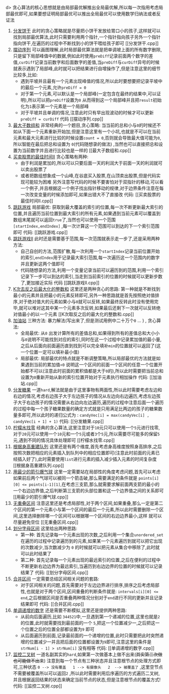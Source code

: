 d> 贪心算法的核心思想就是由局部最优解推出全局最优解,所以每一次指用考虑局部最优即可,如果要想证明局部最优可以推出全局最优可以使用数学归纳法或者反证法

1. [分发饼干](https://leetcode.cn/problems/assign-cookies/submissions/577994728/) 此时的贪心策略就是尽量把小饼干发放给胃口小的孩子,这样就可以找到局部最优算法,此时只需要利用两个指针,一个指针指向孩子另外一个指针指向饼干,在遍历的过程中不断找到小的饼干喂给孩子即可  [[分发饼干.cpp]] 
2. [摆动序列](https://leetcode.cn/problems/wiggle-subsequence/description/) 可以画图理解,此时局部最优算法就是把单调坡上面的所有数字删除,只是留下局部峰值中的数据,例如此时使用`preDiff`记录前面两个数字的差值,`curDiff`记录当前数字和后面数字的差值,当`preDiff`与`curDiff`异号的时候就表示遇到了局部峰,此时就可以把结果进行自增操作了,但是注意这里的细节比较多,比如:
	- 遇到平坡并且最有一个元素出现峰值的情况,所以此时要想要把记录平坡中的最后一个元素,允许`preDiff = 0`
	- 对于第一个元素,可以默认是一个局部峰(一定包含在最终的结果中,可以证明),所以可以把`preDiff`设置为`0` 从而得到这一个局部峰并且把`result`初始化为`1`表示第一个元素是一个局部峰
	- 对于平坡并且单调的情况,注意此时只有早出现波动的时候才可以更新`preDiff = curDiff`     代码  [[摆动序列.cpp]] 
3. [最大子数组和](https://leetcode.cn/problems/maximum-subarray/) 非常经典的一个题目,贪心策略: 当当前的总和小与`0`的时候还不如从下面一个元素重新开始加,但是注意这里有一个小坑,也就是不可以在当前元素和最大元素进行比较的时候设置`count = 0`,否则就会导致最大值可能为`0`,所以智能在最后把总和设置为 `0`(代码随想录的做法) ,当然也可以直接把总和设置为当前数字并且进行比较也是一样的 [[最大子数组和.cpp]] 
4. [买卖股票的最佳时间II](https://leetcode.cn/problems/best-time-to-buy-and-sell-stock-ii/) 贪心策略有两种: 
	- 由于利润是累加的,所以可以只要后面一天的利润大于前面一天的利润就可以卖出股票了
	- 或者把数组想象成一个山峰,在谷底买入股票,在山顶卖出股票,但是代码实现可能较为困难
	另外注意写代码的时候不要害怕对于双指针的移动,可以看一个例子,并且根据这一个例子找出指针移动的规律,对于边界条件注意在每一次改变变量的时候添加即可,如果出错大不了直接改   代码: [[买卖股票的最佳时间II.cpp]] 
5. [跳跃游戏](https://leetcode.cn/problems/jump-game/description/) 局部最优: 获取到最大覆盖的索引的位置,每一次不断更新最大索引的位置,并且遍历当前位置到最大索引的所有元素,如果遇到当前元素可以覆盖到数组末尾就可以返回`true`了,当然也可以使用一个范围 `[startIndex,endIndex]` ,每一次计算这一个范围可以到达的下一个索引范围即可   代码:  [[跳跃游戏.cpp]] 
6. [跳跃游戏II](https://leetcode.cn/problems/jump-game-ii/) 此时还是需要基于范围,每一次范围就表示走一步了,还是采用两种方法:
	- 自己自创的方法,范围扩散,每一次利用一个`startIndex`记录当前位置开始的索引,`endIndex`用于记录最大索引范围,每一次遍历这一个范围内的数字并且更新这两个值即可
	- 代码随想录的方法,利用一个变量记录当前可以遍历到的范围,利用一个索引记录下一步可以到达的索引,当走到当前索引的位置的时候就可以更新步数了,更加接近实际   代码 [[跳跃游戏II.cpp]] 
7. [K次去反之后最大化的整数和](https://leetcode.cn/problems/maximize-sum-of-array-after-k-negations/description/) 这里还是两种贪心的思路: 第一种就是不断找到最小的元素并且把最小的元素反转即可,另外一种思路就是首先按照绝对值排序,对于绝对值大的元素如果小与`0`就可以反转,如果最终反转此时没有使用完毕,就可以堆对这其中某一个元素多次反转,如果最后还剩下一次就可以反转绝对值最小的以一个元素  [[K次取反之后的最大化的整数和.cpp]]
8. [加油站](https://leetcode.cn/problems/gas-station/description/) 三种方法: 暴力解法(写出来了,但是测试用例中二十万个`0` ... ) , 贪心算法:
	- 全局最优: 从`0` 出发计算所有的差值总和,如果得到所有的差值总和大小小与`0`说明不可能找到对应的索引,同时在这一个过程中记录累加值的最小量,之后从后面向前面遍历直到找到可以完全填补`min`的位置就可以返回了(这一个位置一定可以填补最小值)
	- 局部最优: 局部最优的特点就是不断调整策略,所以局部最优的方法就是如果遇到当前的累加值`<0` 说明这一个区间的前面一个区间的任意一个位置开始都不可以(注意此时前面的累积值都是大于`0`的),所以此时需要把当前总和设置为`0`重新开始从新的索引位置开始对于元素执行相加操作   代码: [[加油站.cpp]] 
9. [分发糖果](https://leetcode.cn/problems/candy/)  一道`hard`,解法就是由于这里事物有两面性,所以此时需要考虑左边和右边的情况,考虑右边孩子大于左边孩子的情况从左边向右边遍历,考虑左边孩子大于右边孩子的情况需要从右边向左边遍历,遍历的过程中注意后面一个遍历的过程中每一个孩子糖果数量的确定方式就是只用满足比两边的孩子的糖果数量多即可,所以此时的递归公式为 : `candyVec[i] = max(candyVec[i] , candyVec[i + 1] + 1)`   代码:  [[分发糖果.cpp]] 
10. [柠檬水找零](https://leetcode.cn/problems/lemonade-change/description/) 经典的贪心算法,这里注意对于`10`元只可以使用一个`5`元进行找零,对于`20`元可以使用一个`10`元和一个`5`元或者`3`个`5`元,所以需要尽可能多的保留`5` 元,遇到不同的情况具体处理即可   [[柠檬水找零.cpp]] 
11. [根据身高重建队列](https://www.programmercarl.com/0406.%E6%A0%B9%E6%8D%AE%E8%BA%AB%E9%AB%98%E9%87%8D%E5%BB%BA%E9%98%9F%E5%88%97.html#%E7%AE%97%E6%B3%95%E5%85%AC%E5%BC%80%E8%AF%BE) 这里还是有两个维度,首先考虑身高维度按照身高排序,之后按照次数把相应的元素插入到队列中的相应位置即可(注意此时前面的元素已经插入好了),此时需要使用`list`进行元素的插入减少插入元素的时间复杂度 [[根据身高重建队列.cpp]] 
12. [用最少的箭引爆气球](https://leetcode.cn/problems/minimum-number-of-arrows-to-burst-balloons/submissions/578696663/)  这里一定需要站在局部性的角度考虑问题,首先可以考虑如果前后两个气球可以被同一个箭击破,那么需要满足的条件就是 `points[i][0] <= points[i-1][1]`,在考虑三支箭,那么就需要求解前面两支箭的最小的一个右边边界值,之后判断第三支箭的头部位置和这一个边界值之间的关系即可   [[用最少的箭引爆气球.cpp]] 
13. [无重叠区间](https://leetcode.cn/problems/non-overlapping-intervals/description/) 注意这里还是考虑局部性,对于两个区间,如果重叠,那么一定是第二个区间的第一个元素小与第一个区间的最后一个元素,所以此时需要删除一个区间,这里选择删除哪一个区间可以根据哪一个区间的右边边界最小,这样 就可以尽量避免空位   [[无重叠区间.cpp]] 
14. [划分字母区间](https://leetcode.cn/problems/partition-labels/description/)   这里给出两种思路: 
	- 第一种: 首先记录每一个元素出现的次数,之后利用一个集合`unordered_set`在遍历的过程中记录遍历到的元素,如果某一个元素遍历到就可以把它出现的次数减少,当次数减少为 `0`  的时候就可以把元素从集合中移除了,此时就可以此时结果了
	- 第二种: 首先记录每一个元素出现的最远索引的位置,之后在便利的过程中不断更新右边边界为最远索引,当遍历到右边边界的位置的时候就可以记录结果了      代码: [[划分字母区间.cpp]] 
15. [合并区间](https://leetcode.cn/problems/merge-intervals/description/)  一定需要总结区间相关问题的套路:
	- 对于区间相关的问题,首先需要对于左边边界进行排序,排序之后考虑局部性,也就是对于两个区间,区间重叠的判断条件就是: `intervals[i][0] <= end`,之后根据区间是否重叠两种情况分别对于`end`进行不同的更新并且记录结果即可      代码: [[合并区间.cpp]] 
16. [单调递增的数字](https://leetcode.cn/problems/monotone-increasing-digits/description/)  还是需要不断模拟,这里还是提供两种思路:
	- 从前向后面遍历,比如 `344521`中,一旦遇到第一个递减的位置,这里也就是`2`的位置,此时就需要找到最前面的一个 `5`,把这一个位置减少一,之后把这一个位置之后的位置全部都设置为`9` 即可
	- 从后面遍历到前面,记录最前面的一个递增的位置,此时只需要把此时突然递增的位置减少一并且把后面的位置都设置为`9`即可,注意这里的条件是`strNum[i - 1] > strNum[i]` 没有相等   代码: [[单调递增的数字.cpp]] 
17. [监控二叉树](https://leetcode.cn/problems/binary-tree-cameras/description/)  一道名副其实的`hard`,如果第一次做基本上做不出来(~~其实第二次做也可能做不出来~~) 注意到每一个节点有三种状态并且注意根节点的处理方式即可,三种状态 `0 --> 没有覆盖   1 --> 有摄像头   2  --> 被覆盖了` ,这里空节点不需要被覆盖所以可以返回`2` ,所以此时需要利用后序遍历的方式遍历二叉树,并且根据返回结果的状态来确定当前节点的状态,但是注意根节点的覆盖方式!     代码: [[监控二叉树.cpp]] 
